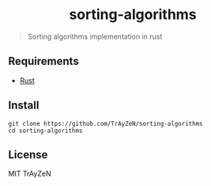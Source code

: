 <h1 align="center">
    sorting-algorithms
</h1>

> Sorting algorithms implementation in rust

## Requirements
- [Rust](https://www.rust-lang.org/)

## Install
```
git clone https://github.com/TrAyZeN/sorting-algorithms
cd sorting-algorithms
```

## License
MIT TrAyZeN
